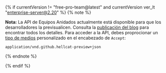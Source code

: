 {% if currentVersion != "free-pro-team@latest" and currentVersion ver_lt "enterprise-server@2.20" %}
{% note %}

**Nota:** La API de Equipos Anidados actualmente está disponible para que los desarrolladores la previsualicen. Consulta la [publicación del blog](https://developer.github.com/changes/2017-08-30-preview-nested-teams) para encontrar todos los detalles. Para acceder a la API, debes proprocionar un [tipo de medios](/v3/media) personalizado en el encabezado de `Accept`:
```
application/vnd.github.hellcat-preview+json
```
{% endnote %}

{% endif %}
